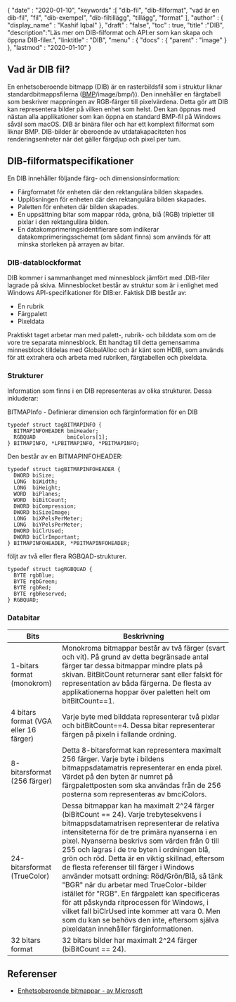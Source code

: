 {
  "date" : "2020-01-10",
  "keywords" :[ "dib-fil", "dib-filformat", "vad är en dib-fil", "fil", "dib-exempel", "dib-filtillägg", "tillägg", "format" ],
  "author" : {
    "display_name" : "Kashif Iqbal"
},
  "draft" : "false",
  "toc" : true,
  "title" :"DIB",
  "description":"Läs mer om DIB-filformat och API:er som kan skapa och öppna DIB-filer.",
  "linktitle" : "DIB",
  "menu" : {
    "docs" : {
      "parent" : "image"
}
},
  "lastmod" : "2020-01-10"
}

## Vad är DIB fil?

En enhetsoberoende bitmapp (DIB) är en rasterbildsfil som i struktur liknar standardbitmappsfilerna ([BMP]()/image/bmp/)). Den innehåller en färgtabell som beskriver mappningen av RGB-färger till pixelvärdena. Detta gör att DIB kan representera bilder på vilken enhet som helst. Den kan öppnas med nästan alla applikationer som kan öppna en standard BMP-fil på Windows såväl som macOS. DIB är binära filer och har ett komplext filformat som liknar BMP. DIB-bilder är oberoende av utdatakapaciteten hos renderingsenheter när det gäller färgdjup och pixel per tum.

## DIB-filformatspecifikationer ##
En DIB innehåller följande färg- och dimensionsinformation:

* Färgformatet för enheten där den rektangulära bilden skapades.
* Upplösningen för enheten där den rektangulära bilden skapades.
* Paletten för enheten där bilden skapades.
* En uppsättning bitar som mappar röda, gröna, blå (RGB) tripletter till pixlar i den rektangulära bilden.
* En datakomprimeringsidentifierare som indikerar datakomprimeringsschemat (om sådant finns) som används för att minska storleken på arrayen av bitar.

### DIB-datablockformat ###

DIB kommer i sammanhanget med minnesblock jämfört med .DIB-filer lagrade på skiva. Minnesblocket består av struktur som är i enlighet med Windows API-specifikationer för DIB:er. Faktisk DIB består av:
* En rubrik
* Färgpalett
* Pixeldata

Praktiskt taget arbetar man med palett-, rubrik- och bilddata som om de vore tre separata minnesblock. Ett handtag till detta gemensamma minnesblock tilldelas med GlobalAlloc och är känt som HDIB, som används för att extrahera och arbeta med rubriken, färgtabellen och pixeldata.

### Strukturer ###
Information som finns i en DIB representeras av olika strukturer. Dessa inkluderar:

BITMAPInfo - Definierar dimension och färginformation för en DIB
```
typedef struct tagBITMAPINFO {
  BITMAPINFOHEADER bmiHeader;
  RGBQUAD          bmiColors[1];
} BITMAPINFO, *LPBITMAPINFO, *PBITMAPINFO;
```
Den består av en BITMAPINFOHEADER:

```
typedef struct tagBITMAPINFOHEADER {
  DWORD biSize;
  LONG  biWidth;
  LONG  biHeight;
  WORD  biPlanes;
  WORD  biBitCount;
  DWORD biCompression;
  DWORD biSizeImage;
  LONG  biXPelsPerMeter;
  LONG  biYPelsPerMeter;
  DWORD biClrUsed;
  DWORD biClrImportant;
} BITMAPINFOHEADER, *PBITMAPINFOHEADER;
```
följt av två eller flera RGBQAD-strukturer.

```
typedef struct tagRGBQUAD {
  BYTE rgbBlue;
  BYTE rgbGreen;
  BYTE rgbRed;
  BYTE rgbReserved;
} RGBQUAD;
```
### Databitar ###
|Bits|Beskrivning|
---|---|
|1-bitars format (monokrom)|Monokroma bitmappar består av två färger (svart och vit). På grund av detta begränsade antal färger tar dessa bitmappar mindre plats på skivan. BitBitCount returnerar sant eller falskt för representation av båda färgerna. De flesta av applikationerna hoppar över paletten helt om bitBitCount==1.
|4 bitars format (VGA eller 16 färger)|Varje byte med bilddata representerar två pixlar och bitBitCount==4. Dessa bitar representerar färgen på pixeln i fallande ordning.
|8-bitarsformat (256 färger)|Detta 8-bitarsformat kan representera maximalt 256 färger. Varje byte i bildens bitmappsdatamatris representerar en enda pixel. Värdet på den byten är numret på färgpalettposten som ska användas från de 256 posterna som representeras av bmciColors.
|24-bitarsformat (TrueColor)|Dessa bitmappar kan ha maximalt 2^24 färger (biBitCount == 24). Varje trebytesekvens i bitmappsdatamatrisen representerar de relativa intensiteterna för de tre primära nyanserna i en pixel. Nyanserna beskrivs som värden från 0 till 255 och lagras i de tre byten i ordningen blå, grön och röd. Detta är en viktig skillnad, eftersom de flesta referenser till färger i Windows använder motsatt ordning: Röd/Grön/Blå, så tänk "BGR" när du arbetar med TrueColor-bilder istället för "RGB". En färgpalett kan specificeras för att påskynda ritprocessen för Windows, i vilket fall biClrUsed inte kommer att vara 0. Men som du kan se behövs den inte, eftersom själva pixeldatan innehåller färginformationen.
|32 bitars format|32 bitars bilder har maximalt 2^24 färger (biBitCount == 24).

## Referenser ##
* [Enhetsoberoende bitmappar - av Microsoft](https://learn.microsoft.com/en-us/windows/win32/gdi/device-independent-bitmaps)

